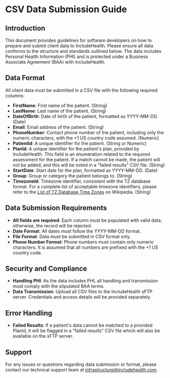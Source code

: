 # CSV Data Submission Guide

## Introduction
This document provides guidelines for software developers on how to prepare and submit client data to IncludeHealth. Please ensure all data conforms to the structure and standards outlined below. The data includes Personal Health Information (PHI) and is protected under a Business Associate Agreement (BAA) with IncludeHealth.

## Data Format
All client data must be submitted in a CSV file with the following required columns:

- **FirstName**: First name of the patient. (String)
- **LastName**: Last name of the patient. (String)
- **DateOfBirth**: Date of birth of the patient, formatted as YYYY-MM-DD. (Date)
- **Email**: Email address of the patient. (String)
- **PhoneNumber**: Contact phone number of the patient, including only the numeric characters, with the +1 US country code assumed. (Numeric)
- **PatientId**: A unique identifier for the patient. (String or Numeric)
- **PlanId**: A unique identifier for the patient's plan, provided by IncludeHealth. This field is an enumeration related to the required assessment for the patient. If a match cannot be made, the patient will not be added, and this will be noted in a "failed results" CSV file. (String)
- **StartDate**: Start date for the plan, formatted as YYYY-MM-DD. (Date)
- **Group**: Group or category the patient belongs to. (String)
- **TimezoneId**: Timezone identifier, consistent with the TZ database format. For a complete list of acceptable timezone identifiers, please refer to the [List of TZ Database Time Zones](https://en.wikipedia.org/wiki/List_of_tz_database_time_zones) on Wikipedia. (String)

## Data Submission Requirements
- **All fields are required**: Each column must be populated with valid data; otherwise, the record will be rejected.
- **Date Format**: All dates must follow the YYYY-MM-DD format.
- **File Format**: Data must be submitted in CSV format only.
- **Phone Number Format**: Phone numbers must contain only numeric characters. It is assumed that all numbers are prefixed with the +1 US country code.

## Security and Compliance
- **Handling PHI**: As the data includes PHI, all handling and transmission must comply with the stipulated BAA terms.
- **Data Transmission**: Upload all CSV files to the IncludeHealth sFTP server. Credentials and access details will be provided separately.

## Error Handling
- **Failed Results**: If a patient's data cannot be matched to a provided PlanId, it will be flagged in a "failed results" CSV file which will also be available on the sFTP server.

## Support
For any issues or questions regarding data submission or format, please contact our technical support team at infrastructure@includehealth.com.
